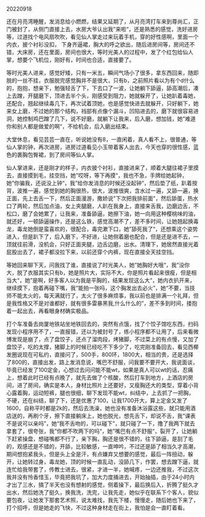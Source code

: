 20220918 

还在月亮湾睡醒，发消息给小燃燃，结果又延期了，从月亮湾打车来到尊尚汇，正门被封了，从侧门直接上去，水房大爷认出我”来啦“，还是熟悉的感觉，洗好进房等，过道找个电风扇吹吹，看见仙人掌走过来玩着手机，穿的好性感啊，里面一个内衣，披个衬衫没扣， 下身齐逼裙，胸大的呼之欲出，随后进房间等，房间还不错，大床房，还在里面，房间也很大，等时光美人的过程中，发了个红包给仙人掌，想要个飞机位，刚好有，时间也合适，直接要了。

等时光美人进来，感觉好矮，只有一米五，瞬间气场小了很多，拿东西回来，随即脱的一丝不挂，衣服脱完感觉胸并不是很大，只有b，之前照片看以为有个d什么的，抱抱，想亲下，勉强轻舌了下，下去口了一波，让她躺下舔逼，舔高潮后，凑上去蹭，开腿磨下，顶进去半个头，刚感受到阻力，她就躲开了，让她趴着毒她，还配合，翘起继续毒几下，再次试着顶她，也是感觉快进去就躲开，只好躺下，她来女上磨，不过她的那个结构，裆部有点像个漏斗，凹陷进去的，磨下就很容易进洞，她控制鸡巴蹭了几下，说不好磨，就躺下让我来，后入磨，想加钱，她”难道你和别人都是做爱的啊“，不给机会，后入磨出结束。

大堂休息，看见芸芸一直在，听说她没有8，一直闲着，真人看不上，很普通，等仙人掌的钟，再次进房，进房过道看见小玉带着客人出去，今天也穿的很性感，蓝色的裹胸包臀裙，到了房间等仙人掌。

仙人掌进来，还是刚才的样子，内衣披个衬衫，直接进来了，顺着大腿往裙子里摸去，直接摸到毛，挂空挡，她”哎呀，等下再摸“，我也不急，手牌给她起钟，她”你骗我，还说没上钟“，我”给你发消息的时候还没起钟“，然后垫了纸，趴着按背，波推一遍，感觉到她的胸很热，很大，波推很爽，含水过一遍，又舔一遍，换正面，先上去舌一下，然后正面漫游，撒娇说"下次把我排前面"，然后舔蛋，热水口了两轮，然后加点油，女上夹腿磨，人趴在我身上，直接来舌我，边磨边舌，不松口，磨了会她累了，让我来，准备舔逼，她擦下油，她一向用这种樱桃味的油，就还好，一顿舔逼操作，还是这么铁，感觉高潮不了，差不多时间，让她翘起换毒龙，毒龙她倒是蛮喜欢的，很配合，毒完漱下口，她”舔死我了“，还想乘这个姿势进入，但是趴下了，后入磨下，不好进，让她侧着磨也配合，但是还是进不去，一顶就往前滑，没机会，只好正面夹腿，边舌边磨，出水。清理下，她居然直接光着屁股出去了，裙子都没拉下来，以前还穿个内裤，现在直接全天挂空挡。

等她回来聊下天，问我找了谁，直接说了时光美人，她”她胸好大哦“，我”没你大，脱了衣服其实只有b，她是照片大，实际不大，你是照片看起来很瘦，但是相当大“，她”是啊，好多客人以为我是平胸的，结果发现这么大“，她内衣扒开来，继续摸下，抱着再碰下嘴，我“能拍一张吗，这个胸发出去必火”，她“不要，当技师不能太火的，每天满就行了，太火了很多麻烦事，我以前也是排满一个礼拜，但是我性格又不是对谁都好，就有很多雷暴黑我,什么什么的”，差不多到时间，搂抱着一起出去，再看眼身材确实极品。

打个车准备去岗厦地铁站坐地铁回去的，突然有点饿，找了个饺子馆吃东西，扫码发现小程序用不了，一直报错，还以为被封号了，练小程序都不让用了，后来看微博发现是崩了，点了盘饺子，还点了溜肉段，烤猪脚，不过菜上的有点慢，又加了盘饺子，吃的太撑，猪脚上的时候已经吃不下多少了，吃完刚准备回去，看见西椰发圈说现在可私约，直接问了，500手，800环，1800大，相当的贵，还是选择了800的，直接出发，路上发消息说，嘴巴不舒服，问我要不要开大，我说面谈，毕竟已经发了100定金，心想过去问问能不能wt，如果是真人可以wt的话，忍痛上，想着此时已经有点晚了，就先去做了个核酸，然后打车到地方，上酒店的房间，进了房间，确实是本人，身材比照片上还要好，又瘦胸还大的类型，穿着小背心露着胸，运动短裤，腿也很细，聊下发现不能wt，纠结中，上去抓了一把胸，不硬，还在纠结，聊了下，还是优惠了100，让我1700开大，算上定金又发了1600，自称平时都是2k的，然后去洗澡，她也没有准备沐浴露这些，就只能用酒店送的，再刷个牙，擦下直接躺床上，她也脱光，想先舌下，却说不舌，我“课表不是说可以亲吗”，她“我不舌吻的，可以碰下”，就只碰了一下，撸了我两下就去拿套了，很夸张，我”你都不吹两下的吗“，她”嘴巴有点不舒服“，裂开了，让她躺下赶紧操盘，想碰嘴都不行了，亲下胸，胸还是很不错的，往下舔逼，是刮了毛的，观感还是不错的，开舔，比较敏感，一直呻吟，不过还是舔了相当久才高潮，期间想抱紧我头，但是头上全是汗，有点嫌弃又想要的感觉，最后一阵扭动，躲开，让她转过身，毒龙她，顶的时候一直乱动，没舔几下，作罢，想去蹭下逼，就连忙给我带套了，传教士进去，很紧，才进一半，她喊疼，一边还推我，不过这次我并没有怜香惜玉，毕竟把我坑了，加大力度捅进去，开始抽插，由于24小时内才出了三水，搞了半天也没有想射的感觉，侧着操下，最后换后入，折腾了挺久才出水，然后她洗了挺久，换我洗，洗完，让我先走，她似乎在联系下个客人，貌似要包夜，让她发下那套艺术照，说太难找，我先下楼，慢慢走，随后她也下来了，打个招呼，但是她走的飞快，不过这种身材走在街上，我怕是会一直盯着看。

